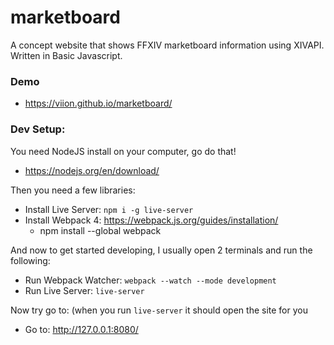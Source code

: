 # marketboard

A concept website that shows FFXIV marketboard information using XIVAPI. Written in Basic Javascript.

### Demo

- https://viion.github.io/marketboard/

### Dev Setup:

You need NodeJS install on your computer, go do that!
- https://nodejs.org/en/download/

Then you need a few libraries: 
- Install Live Server: `npm i -g live-server`
- Install Webpack 4: https://webpack.js.org/guides/installation/
  - npm install --global webpack
  
 And now to get started developing, I usually open 2 terminals and run the following:
 
- Run Webpack Watcher: `webpack --watch --mode development`
- Run Live Server: `live-server`

Now try go to: (when you run `live-server` it should open the site for you
- Go to: http://127.0.0.1:8080/
